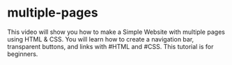 # multiple-pages
This video will show you how to make a Simple Website with multiple pages using HTML &amp; CSS. You will learn how to create a navigation bar, transparent buttons, and links with #HTML​ and #CSS​. This tutorial is for beginners.
